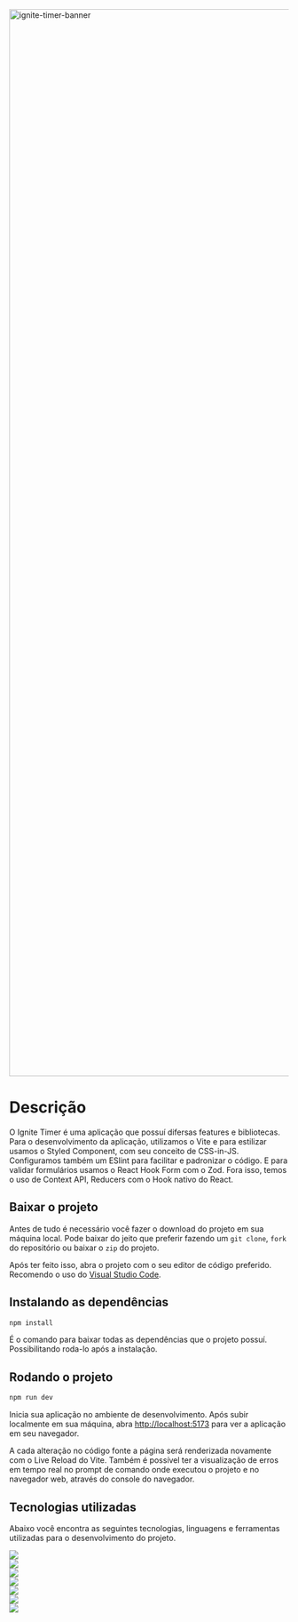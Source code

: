 
<img width="1920" alt="ignite-timer-banner" src="https://user-images.githubusercontent.com/62813966/230705925-8a4d9e92-9f67-4b50-a639-9507acd16794.png">

# Descrição
O Ignite Timer é uma aplicação que possuí difersas features e bibliotecas. Para o desenvolvimento da aplicação, utilizamos o Vite e para estilizar usamos o Styled Component, com seu conceito de CSS-in-JS. Configuramos também um ESlint para facilitar e padronizar o código. E para validar formulários usamos o React Hook Form com o Zod. Fora isso, temos o uso de Context API, Reducers com o Hook nativo do React.


## Baixar o projeto
Antes de tudo é necessário você fazer o download do projeto em sua máquina local. Pode baixar do jeito que preferir fazendo um `git clone`, `fork` do repositório ou baixar o `zip` do projeto. 

Após ter feito isso, abra o projeto com o seu editor de código preferido. Recomendo o uso do [Visual Studio Code](https://code.visualstudio.com/).

## Instalando as dependências

```bash
npm install
```

É o comando para baixar todas as dependências que o projeto possuí. Possibilitando roda-lo 
após a instalação.

## Rodando o projeto

```bash
npm run dev
```

Inicia sua aplicação no ambiente de desenvolvimento. Após subir localmente em sua máquina, abra  [http://localhost:5173](http://localhost:3000) para ver a aplicação em seu navegador.

A cada alteração no código fonte a página será renderizada novamente com o Live Reload do Vite. Também é possível ter a visualização de erros em tempo real no prompt de comando onde executou o projeto e no navegador web, através do console do navegador.

## Tecnologias utilizadas
Abaixo você encontra as seguintes tecnologias, linguagens e ferramentas utilizadas para o desenvolvimento do projeto.

<a href="https://vitejs.dev/"><img src="https://img.shields.io/static/v1?label=&message=Vite&color=161b22&style=for-the-badge&logo=vite"/></a>\
<a href="https://styled-components.com/"><img src="https://img.shields.io/static/v1?label=&message=Styled Components&color=161b22&style=for-the-badge&logo=styled-components"/></a>\
<a href="https://react-hook-form.com/"><img src="https://img.shields.io/static/v1?label=&message=React Rook Form&color=161b22&style=for-the-badge&logo=reacthookform"/></a>\
<a href="https://zod.dev/"><img src="https://img.shields.io/static/v1?label=&message=ZOD&color=161b22&style=for-the-badge&logo=zotero"/></a>\
<a href="https://styled-components.com/"><img src="https://img.shields.io/static/v1?label=&message=Immer&color=161b22&style=for-the-badge&logo=immer"/></a>\
<a href="https://www.typescriptlang.org/"><img src="https://img.shields.io/static/v1?label=&message=Typescript&color=161b22&style=for-the-badge&logo=typescript"/></a>\
<a href="https://www.figma.com/"><img src="https://img.shields.io/static/v1?label=&message=Figma&color=161b22&style=for-the-badge&logo=figma"/></a>
